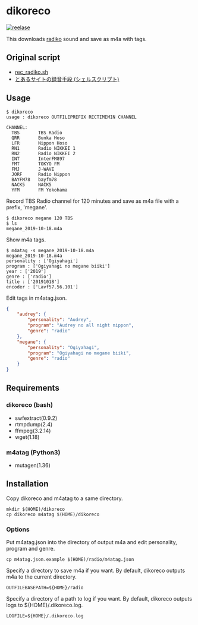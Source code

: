 # dikoreco
[![reelase](https://img.shields.io/github/v/release/kumanofoo/dikoreco)](https://github.com/kumanofoo/dikoreco)

This downloads [radiko](http://radiko.jp/) sound and save as m4a with tags.

## Original script
- [rec_radiko.sh](https://gist.github.com/saiten/875864)
- [とあるサイトの録音手段 (シェルスクリプト)](http://blog.half-moon.org/archives/963)


## Usage
```
$ dikoreco
usage : dikoreco OUTFILEPREFIX RECTIMEMIN CHANNEL

CHANNEL:
  TBS       TBS Radio
  QRR       Bunka Hoso
  LFR       Nippon Hoso
  RN1       Radio NIKKEI 1
  RN2       Radio NIKKEI 2
  INT       InterFM897
  FMT       TOKYO FM
  FMJ       J-WAVE
  JORF      Radio Nippon
  BAYFM78   bayfm78
  NACK5     NACK5
  YFM       FM Yokohama
```

Record TBS Radio channel for 120 minutes and save as m4a file with a prefix, 'megane'.
```Shell
$ dikoreco megane 120 TBS
$ ls
megane_2019-10-18.m4a
```

Show m4a tags.
```Shell
$ m4atag -s megane_2019-10-18.m4a
megane_2019-10-18.m4a
personality : ['Ogiyahagi']
program : ['Ogiyahagi no megane biiki']
year : ['2019']
genre : ['radio']
title : ['20191018']
encoder : ['Lavf57.56.101']
```

Edit tags in m4atag.json.
```JSON
{
    "audrey": {
        "personality": "Audrey",
        "program": "Audrey no all night nippon",
        "genre": "radio"
    },
    "megane": {
        "personality": "Ogiyahagi",
        "program": "Ogiyahagi no megane biiki",
        "genre": "radio"
    }
}
```


## Requirements
### dikoreco (bash)
- swfextract(0.9.2)
- rtmpdump(2.4)
- ffmpeg(3.2.14)
- wget(1.18)

### m4atag (Python3)
- mutagen(1.36)

## Installation
Copy dikoreco and m4atag to a same directory.
```Shell
mkdir $(HOME)/dikoreco
cp dikoreco m4atag $(HOME)/dikoreco
```

### Options
Put m4atag.json into the directory of output m4a and
edit personality, program and genre.
```Shell
cp m4atag.json.example $(HOME)/radio/m4atag.json
```

Specify a directory to save m4a if you want.
By default, dikoreco outputs m4a to the current directory.
```Shell
OUTFILEBASEPATH=${HOME}/radio
```

Specify a directory of a path to log if you want.
By default, dikoreco outputs logs to ${HOME}/.dikoreco.log.
```Shell
LOGFILE=${HOME}/.dikoreco.log
```
